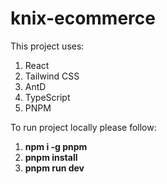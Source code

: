 # knix-ecommerce

This project uses:
1) React
2) Tailwind CSS
3) AntD
4) TypeScript
5) PNPM

To run project locally please follow:
1) **npm i -g pnpm**
2) **pnpm install**
3) **pnpm run dev**

